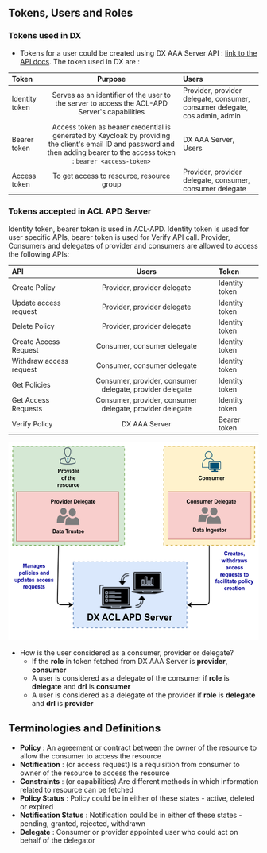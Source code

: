 ## Tokens, Users and Roles
### Tokens used in DX
- Tokens for a user could be created using DX AAA Server API : [link to the API docs](https://authorization.iudx.org.in/apis#tag/Token-APIs/operation/post-auth-v1-token). The token used in DX are :

| Token                   |                                                                                     Purpose                                                                                     | Users                                                                      |
|:------------------------|:-------------------------------------------------------------------------------------------------------------------------------------------------------------------------------:|:---------------------------------------------------------------------------|
| Identity token          |                                          Serves as an identifier of the user to the server to access the ACL-APD Server's capabilities                                          | Provider, provider delegate, consumer, consumer delegate, cos admin, admin |
| Bearer token            | Access token as bearer credential is generated by Keycloak by providing the client's email ID and password and then adding bearer to the access token : `bearer <access-token>` | DX AAA Server, Users                                                       |
| Access token            |                                                                    To get access to resource, resource group                                                                    | Provider, provider delegate, consumer, consumer delegate                   |

### Tokens accepted in ACL APD Server
Identity token, bearer token is used in ACL-APD. Identity token is used for user specific APIs, bearer token is used for Verify API call.
Provider, Consumers and delegates of provider and consumers are allowed to access the following APIs:

| API                     |                          Users                           | Token           |
|:------------------------|:--------------------------------------------------------:|:----------------|
| Create Policy           |               Provider, provider delegate                | Identity token  |
| Update access request   |               Provider, provider delegate                | Identity token  |
| Delete Policy           |               Provider, provider delegate                | Identity token  |
| Create Access Request   |               Consumer, consumer delegate                | Identity token  |
| Withdraw access request |               Consumer, consumer delegate                | Identity token  |
| Get Policies            | Consumer, provider, consumer delegate, provider delegate | Identity token  |
| Get Access Requests     | Consumer, provider, consumer delegate, provider delegate | Identity token  |
| Verify Policy           |                      DX AAA Server                       | Bearer token    |


<div style="text-align: center;">
<img src="./users-and-roles.png" alt="Users and Roles" width="600" height="400"/>
</div>

- How is the user considered as a consumer, provider or delegate?
  - If the **role** in token fetched from DX AAA Server is **provider**, **consumer**
  - A user is considered as a delegate of the consumer if **role** is **delegate** and **drl** is **consumer**
  - A user is considered as a delegate of the provider if **role** is **delegate** and **drl** is **provider**

## Terminologies and Definitions
- **Policy** : An agreement or contract between the owner of the resource to allow the consumer to access the resource
- **Notification** : (or access request) Is a requisition from consumer to owner of the resource to access the resource
- **Constraints** : (or capabilities) Are different methods in which information related to resource can be fetched
- **Policy Status** : Policy could be in either of these states - active, deleted or expired
- **Notification Status** : Notification could be in either of these states - pending, granted, rejected, withdrawn
- **Delegate** : Consumer or provider appointed user who could act on behalf of the delegator

